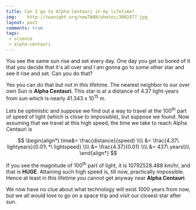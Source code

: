 ```yaml
---
title: Can I go to Alpha Centauri in my lifetime?
img:    http://twanight.org/newTWAN/photos/3002877.jpg
layout: post
comments: true
tags:
 - science
 - alpha-centauri
---
```


You see the same sun rise and set every day. One day you get so bored of it that you decide that it's all over and I am gonna go to some other star and see it rise and set. Can you do that?

Yes you can do that but not in this lifetime. The nearest neighbor to our over own Sun is **Alpha Centauri**. This star is at a distance of 4.37 light-years from sun which is nearly 41.343 x 10<sup>15</sup> m.

Lets be optimistic and suppose we find out a way to travel at the 100<sup>th</sup> part of speed of light (which is close to impossible), but suppose we found. Now assuming that we travel at this high speed, the time we take to reach Alpha Centauri is

$$
\begin{align*}
  time&= \frac{distance}{speed} \\\\
        &= \frac{4.37\ lightyears}{0.01\ *\ lightspeed} \\\\
        &= \frac{4.37}{0.01} \\\\
        &= 437\ years\\\\
\end{align*}
$$

If you see the magnitude of 100<sup>th</sup> part of light, it is 10792528.488 km/hr, and that is **HUGE**. Attaining such high speed is, till now, practically impossible. Hence at least in this lifetime you cannot get anyway near **Alpha Centauri**.

We now have no clue about what technology will exist 1000 years from now, but we all would love to go on a space trip and visit our closest star after sun.
